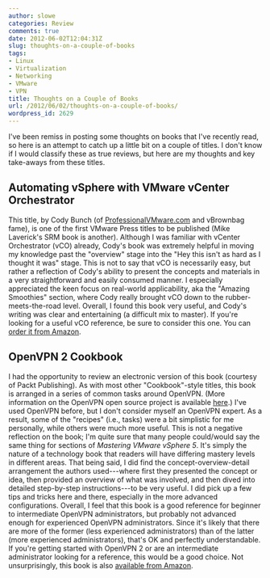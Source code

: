 ```yaml
---
author: slowe
categories: Review
comments: true
date: 2012-06-02T12:04:31Z
slug: thoughts-on-a-couple-of-books
tags:
- Linux
- Virtualization
- Networking
- VMware
- VPN
title: Thoughts on a Couple of Books
url: /2012/06/02/thoughts-on-a-couple-of-books/
wordpress_id: 2629
---
```


I've been remiss in posting some thoughts on books that I've recently read, so here is an attempt to catch up a little bit on a couple of titles. I don't know if I would classify these as true reviews, but here are my thoughts and key take-aways from these titles.

## Automating vSphere with VMware vCenter Orchestrator

This title, by Cody Bunch (of [ProfessionalVMware.com](http://professionalvmware.com/) and vBrownbag fame), is one of the first VMware Press titles to be published (Mike Laverick's SRM book is another). Although I was familiar with vCenter Orchestrator (vCO) already, Cody's book was extremely helpful in moving my knowledge past the "overview" stage into the "Hey this isn't as hard as I thought it was" stage. This is not to say that vCO is necessarily easy, but rather a reflection of Cody's ability to present the concepts and materials in a very straightforward and easily consumed manner. I especially appreciated the keen focus on real-world applicability, aka the "Amazing Smoothies" section, where Cody really brought vCO down to the rubber-meets-the-road level. Overall, I found this book very useful, and Cody's writing was clear and entertaining (a difficult mix to master). If you're looking for a useful vCO reference, be sure to consider this one. You can [order it from Amazon](http://www.amazon.com/Automating-vSphere-vCenter-Orchestrator-Technology/dp/0321799917/ref=sr_1_1?ie=UTF8&qid=1338646131&sr=8-1).

## OpenVPN 2 Cookbook

I had the opportunity to review an electronic version of this book (courtesy of Packt Publishing). As with most other "Cookbook"-style titles, this book is arranged in a series of common tasks around OpenVPN. (More information on the OpenVPN open source project is available [here](http://openvpn.net/index.php/open-source.html).) I've used OpenVPN before, but I don't consider myself an OpenVPN expert. As a result, some of the "recipes" (i.e., tasks) were a bit simplistic for me personally, while others were much more useful. This is not a negative reflection on the book; I'm quite sure that many people could/would say the same thing for sections of _Mastering VMware vSphere 5_. It's simply the nature of a technology book that readers will have differing mastery levels in different areas. That being said, I did find the concept-overview-detail arrangement the authors used---where first they presented the concept or idea, then provided an overview of what was involved, and then dived into detailed step-by-step instructions---to be very useful. I did pick up a few tips and tricks here and there, especially in the more advanced configurations. Overall, I feel that this book is a good reference for beginner to intermediate OpenVPN administrators, but probably not advanced enough for experienced OpenVPN administrators. Since it's likely that there are more of the former (less experienced administrators) than of the latter (more experienced administrators), that's OK and perfectly understandable. If you're getting started with OpenVPN 2 or are an intermediate administrator looking for a reference, this would be a good choice. Not unsurprisingly, this book is also [available from Amazon](http://www.amazon.com/OpenVPN-Cookbook-Jan-Just-Keijser/dp/1849510105/ref=sr_1_1?ie=UTF8&qid=1338646807&sr=8-1).
